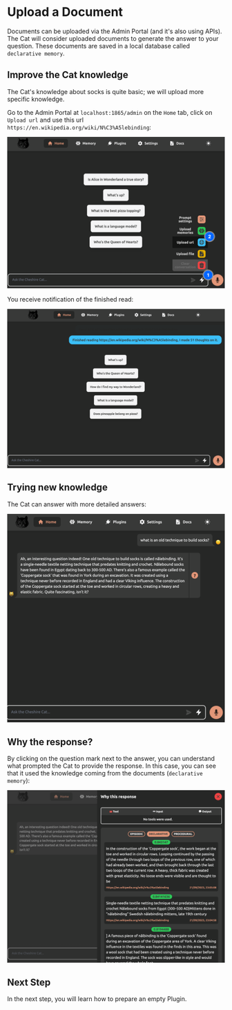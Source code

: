 # Upload a Document

Documents can be uploaded via the Admin Portal (and it's also using APIs).
The Cat will consider uploaded documents to generate the answer to your question.
These documents are saved in a local database called `declarative memory`.

## Improve the Cat knowledge
The Cat's knowledge about socks is quite basic; we will upload more specific knowledge.

Go to the Admin Portal at `localhost:1865/admin` on the `Home` tab, click on `Upload url` and use this url `https://en.wikipedia.org/wiki/N%C3%A5lebinding`:

![Alt text](../assets/img/quickstart/upload-document/upload-url.png)

You receive notification of the finished read:

![Alt text](../assets/img/quickstart/upload-document/finish-notification.png)

## Trying new knowledge
The Cat can answer with more detailed answers:

![Alt text](../assets/img/quickstart/upload-document/cat-answers.png)

## Why the response?
By clicking on the question mark next to the answer, you can understand what prompted the Cat to provide the response.
In this case, you can see that it used the knowledge coming from the documents (`declarative memory`):

![Alt text](../assets/img/quickstart/upload-document/why-response.png)

## Next Step
In the next step, you will learn how to prepare an empty Plugin.